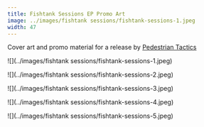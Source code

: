 ```yaml
---
title: Fishtank Sessions EP Promo Art
image: ../images/fishtank sessions/fishtank-sessions-1.jpeg
width: 47
---
```


Cover art and promo material for a release by [Pedestrian Tactics](https://pedestriantactics.com)

![](../images/fishtank sessions/fishtank-sessions-1.jpeg)

![](../images/fishtank sessions/fishtank-sessions-2.jpeg)

![](../images/fishtank sessions/fishtank-sessions-3.jpeg)

![](../images/fishtank sessions/fishtank-sessions-4.jpeg)

![](../images/fishtank sessions/fishtank-sessions-5.jpeg)

